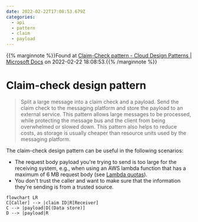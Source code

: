 ```yaml
---
date: 2022-02-22T17:08:53.679Z
categories:
  - api
  - pattern
  - claim
  - payload
---
```

{{% marginnote %}}Found at [Claim-Check pattern - Cloud Design Patterns | Microsoft Docs](https://docs.microsoft.com/en-us/azure/architecture/patterns/claim-check) on 2022-02-22 18:08:53.{{% /marginnote %}}

# Claim-check design pattern

> Split a large message into a claim check and a payload. Send the claim check to the messaging platform and store the payload to an external service. This pattern allows large messages to be processed, while protecting the message bus and the client from being overwhelmed or slowed down. This pattern also helps to reduce costs, as storage is usually cheaper than resource units used by the messaging platform.

The claim-check design pattern can be useful in the following scenarios:
- The request body payload you're trying to send is too large for the receiving system, e.g., when using an AWS lambda function that has a maximum of 6 MB request body (see [Lambda quotas](https://docs.aws.amazon.com/lambda/latest/dg/gettingstarted-limits.html)).
- You don't trust the caller and want to make sure that the information they're sending is from a trusted source.

```mermaid
flowchart LR
C[Caller] --> |claim ID|R[Receiver]
C --> |payload|D[(Data store)]
D --> |payload|R
```

